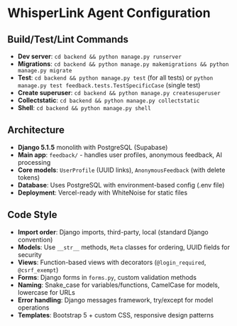 # WhisperLink Agent Configuration

## Build/Test/Lint Commands
- **Dev server**: `cd backend && python manage.py runserver`
- **Migrations**: `cd backend && python manage.py makemigrations && python manage.py migrate`
- **Test**: `cd backend && python manage.py test` (for all tests) or `python manage.py test feedback.tests.TestSpecificCase` (single test)
- **Create superuser**: `cd backend && python manage.py createsuperuser`
- **Collectstatic**: `cd backend && python manage.py collectstatic`
- **Shell**: `cd backend && python manage.py shell`

## Architecture
- **Django 5.1.5** monolith with PostgreSQL (Supabase)
- **Main app**: `feedback/` - handles user profiles, anonymous feedback, AI processing
- **Core models**: `UserProfile` (UUID links), `AnonymousFeedback` (with delete tokens)
- **Database**: Uses PostgreSQL with environment-based config (.env file)
- **Deployment**: Vercel-ready with WhiteNoise for static files

## Code Style
- **Import order**: Django imports, third-party, local (standard Django convention)
- **Models**: Use `__str__` methods, `Meta` classes for ordering, UUID fields for security
- **Views**: Function-based views with decorators (`@login_required`, `@csrf_exempt`)
- **Forms**: Django forms in `forms.py`, custom validation methods
- **Naming**: Snake_case for variables/functions, CamelCase for models, lowercase for URLs
- **Error handling**: Django messages framework, try/except for model operations
- **Templates**: Bootstrap 5 + custom CSS, responsive design patterns
